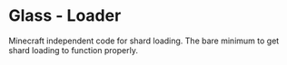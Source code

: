 # Glass - Loader
Minecraft independent code for shard loading. The bare minimum to get shard loading to function properly.